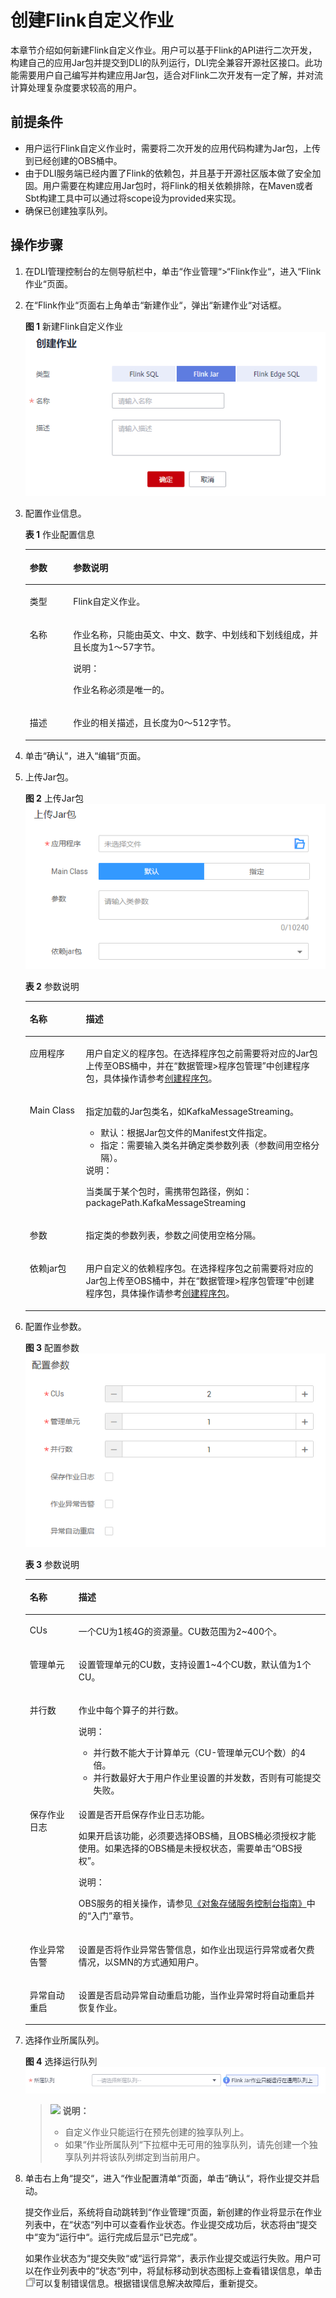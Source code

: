 # 创建Flink自定义作业<a name="dli_01_0457"></a>

本章节介绍如何新建Flink自定义作业。用户可以基于Flink的API进行二次开发，构建自己的应用Jar包并提交到DLI的队列运行，DLI完全兼容开源社区接口。此功能需要用户自己编写并构建应用Jar包，适合对Flink二次开发有一定了解，并对流计算处理复杂度要求较高的用户。

## 前提条件<a name="section13123183424115"></a>

-   用户运行Flink自定义作业时，需要将二次开发的应用代码构建为Jar包，上传到已经创建的OBS桶中。
-   由于DLI服务端已经内置了Flink的依赖包，并且基于开源社区版本做了安全加固。用户需要在构建应用Jar包时，将Flink的相关依赖排除，在Maven或者Sbt构建工具中可以通过将scope设为provided来实现。
-   确保已创建独享队列。

## 操作步骤<a name="section4661113612343"></a>

1.  在DLI管理控制台的左侧导航栏中，单击“作业管理“\>“Flink作业“，进入“Flink作业“页面。
2.  在“Flink作业“页面右上角单击“新建作业“，弹出“新建作业“对话框。

    **图 1**  新建Flink自定义作业<a name="fig33241940467"></a>  
    ![](figures/新建Flink自定义作业.png "新建Flink自定义作业")

3.  配置作业信息。

    **表 1**  作业配置信息

    <a name="table1967419241707"></a>
    <table><thead align="left"><tr id="row13672324503"><th class="cellrowborder" valign="top" width="14.48%" id="mcps1.2.3.1.1"><p id="p86725241806"><a name="p86725241806"></a><a name="p86725241806"></a>参数</p>
    </th>
    <th class="cellrowborder" valign="top" width="85.52%" id="mcps1.2.3.1.2"><p id="p3672924102"><a name="p3672924102"></a><a name="p3672924102"></a>参数说明</p>
    </th>
    </tr>
    </thead>
    <tbody><tr id="row206721244013"><td class="cellrowborder" valign="top" width="14.48%" headers="mcps1.2.3.1.1 "><p id="p176729240019"><a name="p176729240019"></a><a name="p176729240019"></a>类型</p>
    </td>
    <td class="cellrowborder" valign="top" width="85.52%" headers="mcps1.2.3.1.2 "><p id="p14672192412017"><a name="p14672192412017"></a><a name="p14672192412017"></a>Flink自定义作业。</p>
    </td>
    </tr>
    <tr id="row96731524306"><td class="cellrowborder" valign="top" width="14.48%" headers="mcps1.2.3.1.1 "><p id="p6672824703"><a name="p6672824703"></a><a name="p6672824703"></a>名称</p>
    </td>
    <td class="cellrowborder" valign="top" width="85.52%" headers="mcps1.2.3.1.2 "><p id="p667202410018"><a name="p667202410018"></a><a name="p667202410018"></a>作业名称，只能由英文、中文、数字、中划线和下划线组成，并且长度为1～57字节。</p>
    <div class="note" id="note10673624903"><a name="note10673624903"></a><a name="note10673624903"></a><span class="notetitle"> 说明： </span><div class="notebody"><p id="p1167313243015"><a name="p1167313243015"></a><a name="p1167313243015"></a>作业名称必须是唯一的。</p>
    </div></div>
    </td>
    </tr>
    <tr id="row9673142411010"><td class="cellrowborder" valign="top" width="14.48%" headers="mcps1.2.3.1.1 "><p id="p26735248017"><a name="p26735248017"></a><a name="p26735248017"></a>描述</p>
    </td>
    <td class="cellrowborder" valign="top" width="85.52%" headers="mcps1.2.3.1.2 "><p id="p567317241018"><a name="p567317241018"></a><a name="p567317241018"></a>作业的相关描述，且长度为0～512字节。</p>
    </td>
    </tr>
    </tbody>
    </table>

4.  单击“确认“，进入“编辑“页面。
5.  上传Jar包。

    **图 2**  上传Jar包<a name="fig7359202510351"></a>  
    ![](figures/上传Jar包.png "上传Jar包")

    **表 2**  参数说明

    <a name="table9383125319587"></a>
    <table><thead align="left"><tr id="row93797534586"><th class="cellrowborder" valign="top" width="18.67%" id="mcps1.2.3.1.1"><p id="p133794539583"><a name="p133794539583"></a><a name="p133794539583"></a>名称</p>
    </th>
    <th class="cellrowborder" valign="top" width="81.33%" id="mcps1.2.3.1.2"><p id="p73791853125816"><a name="p73791853125816"></a><a name="p73791853125816"></a>描述</p>
    </th>
    </tr>
    </thead>
    <tbody><tr id="row15461316185210"><td class="cellrowborder" valign="top" width="18.67%" headers="mcps1.2.3.1.1 "><p id="p14741695211"><a name="p14741695211"></a><a name="p14741695211"></a>应用程序</p>
    </td>
    <td class="cellrowborder" valign="top" width="81.33%" headers="mcps1.2.3.1.2 "><p id="p24731635217"><a name="p24731635217"></a><a name="p24731635217"></a>用户自定义的程序包。在选择程序包之前需要将对应的Jar包上传至OBS桶中，并在<span class="menucascade" id="menucascade132601332513"><a name="menucascade132601332513"></a><a name="menucascade132601332513"></a>“<span class="uicontrol" id="uicontrol13260930514"><a name="uicontrol13260930514"></a><a name="uicontrol13260930514"></a>数据管理&gt;程序包管理</span>”</span>中创建程序包，具体操作请参考<a href="创建程序包.md">创建程序包</a>。</p>
    </td>
    </tr>
    <tr id="row192231446165220"><td class="cellrowborder" valign="top" width="18.67%" headers="mcps1.2.3.1.1 "><p id="p1280117155318"><a name="p1280117155318"></a><a name="p1280117155318"></a>Main Class</p>
    </td>
    <td class="cellrowborder" valign="top" width="81.33%" headers="mcps1.2.3.1.2 "><p id="p6801101155316"><a name="p6801101155316"></a><a name="p6801101155316"></a>指定加载的Jar包类名，如KafkaMessageStreaming。</p>
    <a name="ul5801313537"></a><a name="ul5801313537"></a><ul id="ul5801313537"><li>默认：根据Jar包文件的Manifest文件指定。</li><li>指定：需要输入类名并确定类参数列表（参数间用空格分隔）。</li></ul>
    <div class="note" id="note18029155315"><a name="note18029155315"></a><a name="note18029155315"></a><span class="notetitle"> 说明： </span><div class="notebody"><p id="p198025115318"><a name="p198025115318"></a><a name="p198025115318"></a>当类属于某个包时，需携带包路径，例如：packagePath.KafkaMessageStreaming</p>
    </div></div>
    </td>
    </tr>
    <tr id="row15380135310587"><td class="cellrowborder" valign="top" width="18.67%" headers="mcps1.2.3.1.1 "><p id="p5379195315817"><a name="p5379195315817"></a><a name="p5379195315817"></a>参数</p>
    </td>
    <td class="cellrowborder" valign="top" width="81.33%" headers="mcps1.2.3.1.2 "><p id="p0322512915"><a name="p0322512915"></a><a name="p0322512915"></a>指定类的参数列表，参数之间使用空格分隔。</p>
    </td>
    </tr>
    <tr id="row12301623195314"><td class="cellrowborder" valign="top" width="18.67%" headers="mcps1.2.3.1.1 "><p id="p12301182335313"><a name="p12301182335313"></a><a name="p12301182335313"></a>依赖jar包</p>
    </td>
    <td class="cellrowborder" valign="top" width="81.33%" headers="mcps1.2.3.1.2 "><p id="p53012235531"><a name="p53012235531"></a><a name="p53012235531"></a>用户自定义的依赖程序包。在选择程序包之前需要将对应的Jar包上传至OBS桶中，并在<span class="menucascade" id="menucascade1481791545210"><a name="menucascade1481791545210"></a><a name="menucascade1481791545210"></a>“<span class="uicontrol" id="uicontrol11817191545218"><a name="uicontrol11817191545218"></a><a name="uicontrol11817191545218"></a>数据管理&gt;程序包管理</span>”</span>中创建程序包，具体操作请参考<a href="创建程序包.md">创建程序包</a>。</p>
    </td>
    </tr>
    </tbody>
    </table>

6.  配置作业参数。

    **图 3**  配置参数<a name="fig8787110113616"></a>  
    ![](figures/配置参数.png "配置参数")

    **表 3**  参数说明

    <a name="table15596526413"></a>
    <table><thead align="left"><tr id="row145620521843"><th class="cellrowborder" valign="top" width="16.24%" id="mcps1.2.3.1.1"><p id="p35637523415"><a name="p35637523415"></a><a name="p35637523415"></a>名称</p>
    </th>
    <th class="cellrowborder" valign="top" width="83.76%" id="mcps1.2.3.1.2"><p id="p156517526416"><a name="p156517526416"></a><a name="p156517526416"></a>描述</p>
    </th>
    </tr>
    </thead>
    <tbody><tr id="row359118526411"><td class="cellrowborder" valign="top" width="16.24%" headers="mcps1.2.3.1.1 "><p id="p13592195214418"><a name="p13592195214418"></a><a name="p13592195214418"></a>CUs</p>
    </td>
    <td class="cellrowborder" valign="top" width="83.76%" headers="mcps1.2.3.1.2 "><p id="p135951252143"><a name="p135951252143"></a><a name="p135951252143"></a>一个CU为1核4G的资源量。CU数范围为2~400个。</p>
    </td>
    </tr>
    <tr id="row14595175219417"><td class="cellrowborder" valign="top" width="16.24%" headers="mcps1.2.3.1.1 "><p id="p12598165214420"><a name="p12598165214420"></a><a name="p12598165214420"></a>管理单元</p>
    </td>
    <td class="cellrowborder" valign="top" width="83.76%" headers="mcps1.2.3.1.2 "><p id="p19598952746"><a name="p19598952746"></a><a name="p19598952746"></a>设置管理单元的CU数，支持设置1~4个CU数，默认值为1个CU。</p>
    </td>
    </tr>
    <tr id="row959914521147"><td class="cellrowborder" valign="top" width="16.24%" headers="mcps1.2.3.1.1 "><p id="p860013529420"><a name="p860013529420"></a><a name="p860013529420"></a>并行数</p>
    </td>
    <td class="cellrowborder" valign="top" width="83.76%" headers="mcps1.2.3.1.2 "><p id="p060216521040"><a name="p060216521040"></a><a name="p060216521040"></a>作业中每个算子的并行数。</p>
    <div class="note" id="note14602195219420"><a name="note14602195219420"></a><a name="note14602195219420"></a><span class="notetitle"> 说明： </span><div class="notebody"><a name="ul1660513521547"></a><a name="ul1660513521547"></a><ul id="ul1660513521547"><li>并行数不能大于计算单元（CU-管理单元CU个数）的4倍。</li><li>并行数最好大于用户作业里设置的并发数，否则有可能提交失败。</li></ul>
    </div></div>
    </td>
    </tr>
    <tr id="row1760615210415"><td class="cellrowborder" valign="top" width="16.24%" headers="mcps1.2.3.1.1 "><p id="p6607185214412"><a name="p6607185214412"></a><a name="p6607185214412"></a>保存作业日志</p>
    </td>
    <td class="cellrowborder" valign="top" width="83.76%" headers="mcps1.2.3.1.2 "><p id="p149915192171"><a name="p149915192171"></a><a name="p149915192171"></a>设置是否开启保存作业日志功能。</p>
    <p id="p1560725217414"><a name="p1560725217414"></a><a name="p1560725217414"></a>如果开启该功能，必须要选择OBS桶，且OBS桶必须授权才能使用。如果选择的OBS桶是未授权状态，需要单击<span class="uicontrol" id="uicontrol11228141002017"><a name="uicontrol11228141002017"></a><a name="uicontrol11228141002017"></a>“OBS授权”</span>。</p>
    <div class="note" id="note9608125213411"><a name="note9608125213411"></a><a name="note9608125213411"></a><span class="notetitle"> 说明： </span><div class="notebody"><p id="p15611052946"><a name="p15611052946"></a><a name="p15611052946"></a>OBS服务的相关操作，请参见<a href="https://support.huaweicloud.com/obs/index.html" target="_blank" rel="noopener noreferrer">《对象存储服务控制台指南》</a>中的<span class="menucascade" id="menucascade9613052247"><a name="menucascade9613052247"></a><a name="menucascade9613052247"></a>“<span class="uicontrol" id="uicontrol1561313522416"><a name="uicontrol1561313522416"></a><a name="uicontrol1561313522416"></a>入门</span>”</span>章节。</p>
    </div></div>
    </td>
    </tr>
    <tr id="row13189114720391"><td class="cellrowborder" valign="top" width="16.24%" headers="mcps1.2.3.1.1 "><p id="p1178862351913"><a name="p1178862351913"></a><a name="p1178862351913"></a>作业异常告警</p>
    </td>
    <td class="cellrowborder" valign="top" width="83.76%" headers="mcps1.2.3.1.2 "><p id="p7788172313199"><a name="p7788172313199"></a><a name="p7788172313199"></a>设置是否将作业异常告警信息，如作业出现运行异常或者欠费情况，以SMN的方式通知用户。</p>
    </td>
    </tr>
    <tr id="row51981436589"><td class="cellrowborder" valign="top" width="16.24%" headers="mcps1.2.3.1.1 "><p id="p61982043145813"><a name="p61982043145813"></a><a name="p61982043145813"></a>异常自动重启</p>
    </td>
    <td class="cellrowborder" valign="top" width="83.76%" headers="mcps1.2.3.1.2 "><p id="p6198174375810"><a name="p6198174375810"></a><a name="p6198174375810"></a>设置是否启动异常自动重启功能，当作业异常时将自动重启并恢复作业。</p>
    </td>
    </tr>
    </tbody>
    </table>

7.  选择作业所属队列。

    **图 4**  选择运行队列<a name="fig74348310469"></a>  
    ![](figures/选择运行队列.png "选择运行队列")

    >![](public_sys-resources/icon-note.gif) **说明：**   
    >-   自定义作业只能运行在预先创建的独享队列上。  
    >-   如果“作业所属队列“下拉框中无可用的独享队列，请先创建一个独享队列并将该队列绑定到当前用户。  

8.  单击右上角“提交“，进入“作业配置清单“页面，单击“确认“，将作业提交并启动。

    提交作业后，系统将自动跳转到“作业管理“页面，新创建的作业将显示在作业列表中，在“状态“列中可以查看作业状态。作业提交成功后，状态将由“提交中“变为“运行中“。运行完成后显示“已完成”。

    如果作业状态为“提交失败“或“运行异常“，表示作业提交或运行失败。用户可以在作业列表中的“状态“列中，将鼠标移动到状态图标上查看错误信息，单击![](figures/icon-cs-copy-2.png)可以复制错误信息。根据错误信息解决故障后，重新提交。


